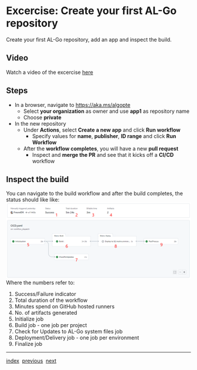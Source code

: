 # Excercise: Create your first AL-Go repository
Create your first AL-Go repository, add an app and inspect the build.
## Video
Watch a video of the excercise [here](https://youtu.be/rWc81EG_sMk)

## Steps
- In a browser, navigate to https://aka.ms/algopte
  - Select **your organization** as owner and use **app1** as repository name
  - Choose **private**
- In the new repository
  - Under **Actions**, select **Create a new app** and click **Run workflow**
    - Specify values for **name**, **publisher**, **ID range** and click **Run Workflow**
  - After the **workflow completes**, you will have a new **pull request**
    - Inspect and **merge the PR** and see that it kicks off a **CI/CD** workflow

## Inspect the build
You can navigate to the build workflow and after the build completes, the status should like like:
![build](images/1.png)
Where the numbers refer to:
1. Success/Failure indicator
2. Total duration of the workflow
3. Minutes spend on GitHub hosted runners
4. No. of artifacts generated
5. Initialize job
6. Build job - one job per project
7. Check for Updates to AL-Go system files job
8. Deployment/Delivery job - one job per environment
9. Finalize job

---

[index](index.md)&nbsp;&nbsp;[previous](GitHubSettings.md)&nbsp;&nbsp;[next](CreateSelfHostedRunners.md)

